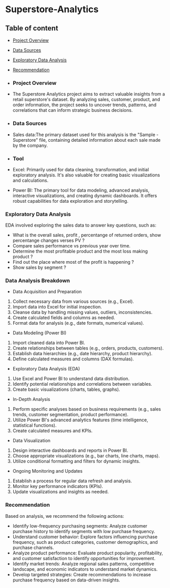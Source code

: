 # Superstore-Analytics
## Table of content
- [Project Overview](#project-overview)
- [ Data Sources](#data-sources)
- [Exploratory Data Analysis ](#exploratory-data-analysis )
- [ Recommendation](#recommendation)

- ### Project Overview
- The Superstore Analytics project aims to extract valuable insights from a retail superstore's dataset. By analyzing sales, customer, product, and order information, the project seeks to uncover trends, patterns, and correlations that can inform strategic business decisions.

- ### Data Sources
- Sales data:The primary dataset used for this analysis is the "Sample - Superstore" file, containing detailed information about each sale made by the company.

- ### Tool

- Excel: Primarily used for data cleaning, transformation, and initial exploratory analysis. It's also valuable for creating basic visualizations and calculations.
- Power BI: The primary tool for data modeling, advanced analysis, interactive visualizations, and creating dynamic dashboards. It offers robust capabilities for data exploration and storytelling.


### Exploratory Data Analysis

EDA involved exploring the sales data to answer key questions, such as:

- What is the overall sales, profit , percentange of returned orders, show percentange changes verses PV ?
- Compare sales performance vs previous year over time.
- Determine the most profitable product and the most loss making product ?
- Find out the place where most of the profit is happening ?
- Show sales by segment ?


### Data Analysis Breakdown 

- Data Acquisition and Preparation
1. Collect necessary data from various sources (e.g.,  Excel).
2. Import data into Excel for initial inspection.
3. Cleanse data by handling missing values, outliers, inconsistencies.
4. Create calculated fields and columns as needed.
5. Format data for analysis (e.g., date formats, numerical values).

- Data Modeling (Power BI)
1. Import cleaned data into Power BI.
2. Create relationships between tables (e.g., orders, products, customers).
3. Establish data hierarchies (e.g., date hierarchy, product hierarchy).
4. Define calculated measures and columns (DAX formulas).

- Exploratory Data Analysis (EDA)
1. Use Excel and Power BI to understand data distribution.
2. Identify potential relationships and correlations between variables.
3. Create basic visualizations (charts, tables, graphs).

- In-Depth Analysis
1. Perform specific analyses based on business requirements (e.g., sales trends, customer segmentation, product performance).
2. Utilize Power BI's advanced analytics features (time intelligence, statistical functions).
3. Create calculated measures and KPIs.

- Data Visualization
1. Design interactive dashboards and reports in Power BI.
2. Choose appropriate visualizations (e.g., bar charts, line charts, maps).
3. Utilize conditional formatting and filters for dynamic insights.

- Ongoing Monitoring and Updates
1. Establish a process for regular data refresh and analysis.
2. Monitor key performance indicators (KPIs).
3. Update visualizations and insights as needed.

 
### Recommendation

Based on analysis, we recommend the following actions:

- Identify low-frequency purchasing segments: Analyze customer purchase history to identify segments with low purchase frequency.
- Understand customer behavior: Explore factors influencing purchase frequency, such as product categories, customer demographics, and purchase channels.
- Analyze product performance: Evaluate product popularity, profitability, and customer satisfaction to identify opportunities for improvement.
- Identify market trends: Analyze regional sales patterns, competitive landscape, and economic indicators to understand market dynamics.
- Develop targeted strategies: Create recommendations to increase purchase frequency based on data-driven insights.
